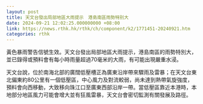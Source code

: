 ```yaml
---
layout: post
title: 天文台發出局部地區大雨提示　港島南區雨勢特別大
date: 2024-09-21 12:02:25.000000000 +08:00
link: https://news.rthk.hk/rthk/ch/component/k2/1771451-20240921.htm
categories: rthk
---
```


黃色暴雨警告信號生效。天文台發出局部地區大雨提示，港島南區的雨勢特別大，並已錄得或預料會有每小時雨量超過70毫米的大雨，有可能出現嚴重水浸。

天文台說，位於南海北部的廣闊低壓槽正為廣東沿岸帶來驟雨及雷暴；在天文台東北偏東約80公里有一個低壓區，中心風力及對流較弱，尚未達到熱帶氣旋強度，預料會向西移動，大致移向珠江口至廣東西部沿岸一帶。當低壓區靠近本港時，本地部分地區風力可能會增大並有狂風雷暴，天文台會密切監測有關發展及路徑。

